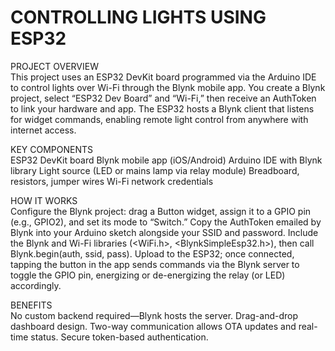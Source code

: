 # CONTROLLING LIGHTS USING ESP32
PROJECT OVERVIEW
<br>
This project uses an ESP32 DevKit board programmed via the Arduino IDE to control lights over Wi-Fi through the Blynk mobile app. You create a Blynk project, select “ESP32 Dev Board” and “Wi-Fi,” then receive an AuthToken to link your hardware and app. The ESP32 hosts a Blynk client that listens for widget commands, enabling remote light control from anywhere with internet access.

KEY COMPONENTS
<br>
ESP32 DevKit board
Blynk mobile app (iOS/Android)
Arduino IDE with Blynk library
Light source (LED or mains lamp via relay module)
Breadboard, resistors, jumper wires
Wi-Fi network credentials

HOW IT WORKS
<br>
Configure the Blynk project: drag a Button widget, assign it to a GPIO pin (e.g., GPIO2), and set its mode to “Switch.”
Copy the AuthToken emailed by Blynk into your Arduino sketch alongside your SSID and password.
Include the Blynk and Wi-Fi libraries (<WiFi.h>, <BlynkSimpleEsp32.h>), then call Blynk.begin(auth, ssid, pass).
Upload to the ESP32; once connected, tapping the button in the app sends commands via the Blynk server to toggle the GPIO pin, energizing or de-energizing the relay (or LED) accordingly.

BENEFITS
<br>
No custom backend required—Blynk hosts the server.
Drag-and-drop dashboard design.
Two-way communication allows OTA updates and real-time status.
Secure token-based authentication.
